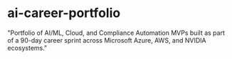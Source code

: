 # ai-career-portfolio
"Portfolio of AI/ML, Cloud, and Compliance Automation MVPs built as part of a 90-day career sprint across Microsoft Azure, AWS, and NVIDIA ecosystems."

